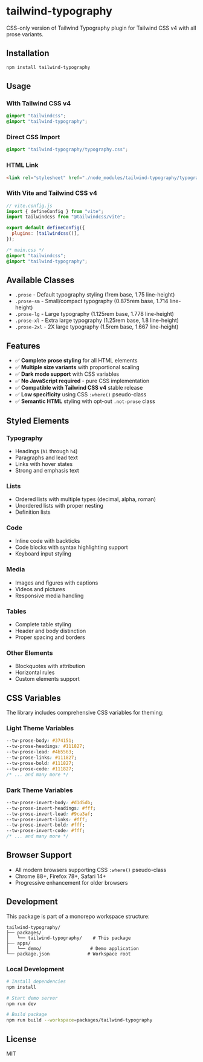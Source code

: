 # tailwind-typography

CSS-only version of Tailwind Typography plugin for Tailwind CSS v4 with all prose variants.

## Installation

```bash
npm install tailwind-typography
```

## Usage

### With Tailwind CSS v4

```css
@import "tailwindcss";
@import "tailwind-typography";
```

### Direct CSS Import

```css
@import "tailwind-typography/typography.css";
```

### HTML Link

```html
<link rel="stylesheet" href="./node_modules/tailwind-typography/typography.css" />
```

### With Vite and Tailwind CSS v4

```js
// vite.config.js
import { defineConfig } from "vite";
import tailwindcss from "@tailwindcss/vite";

export default defineConfig({
  plugins: [tailwindcss()],
});
```

```css
/* main.css */
@import "tailwindcss";
@import "tailwind-typography";
```

## Available Classes

- `.prose` - Default typography styling (1rem base, 1.75 line-height)
- `.prose-sm` - Small/compact typography (0.875rem base, 1.714 line-height)
- `.prose-lg` - Large typography (1.125rem base, 1.778 line-height)
- `.prose-xl` - Extra large typography (1.25rem base, 1.8 line-height)
- `.prose-2xl` - 2X large typography (1.5rem base, 1.667 line-height)

## Features

- ✅ **Complete prose styling** for all HTML elements
- ✅ **Multiple size variants** with proportional scaling
- ✅ **Dark mode support** with CSS variables
- ✅ **No JavaScript required** - pure CSS implementation
- ✅ **Compatible with Tailwind CSS v4** stable release
- ✅ **Low specificity** using CSS `:where()` pseudo-class
- ✅ **Semantic HTML** styling with opt-out `.not-prose` class

## Styled Elements

### Typography

- Headings (`h1` through `h4`)
- Paragraphs and lead text
- Links with hover states
- Strong and emphasis text

### Lists

- Ordered lists with multiple types (decimal, alpha, roman)
- Unordered lists with proper nesting
- Definition lists

### Code

- Inline code with backticks
- Code blocks with syntax highlighting support
- Keyboard input styling

### Media

- Images and figures with captions
- Videos and pictures
- Responsive media handling

### Tables

- Complete table styling
- Header and body distinction
- Proper spacing and borders

### Other Elements

- Blockquotes with attribution
- Horizontal rules
- Custom elements support

## CSS Variables

The library includes comprehensive CSS variables for theming:

### Light Theme Variables

```css
--tw-prose-body: #374151;
--tw-prose-headings: #111827;
--tw-prose-lead: #4b5563;
--tw-prose-links: #111827;
--tw-prose-bold: #111827;
--tw-prose-code: #111827;
/* ... and many more */
```

### Dark Theme Variables

```css
--tw-prose-invert-body: #d1d5db;
--tw-prose-invert-headings: #fff;
--tw-prose-invert-lead: #9ca3af;
--tw-prose-invert-links: #fff;
--tw-prose-invert-bold: #fff;
--tw-prose-invert-code: #fff;
/* ... and many more */
```

## Browser Support

- All modern browsers supporting CSS `:where()` pseudo-class
- Chrome 88+, Firefox 78+, Safari 14+
- Progressive enhancement for older browsers

## Development

This package is part of a monorepo workspace structure:

```
tailwind-typography/
├── packages/
│   └── tailwind-typography/    # This package
├── apps/
│   └── demo/                  # Demo application
└── package.json              # Workspace root
```

### Local Development

```bash
# Install dependencies
npm install

# Start demo server
npm run dev

# Build package
npm run build --workspace=packages/tailwind-typography
```

## License

MIT
